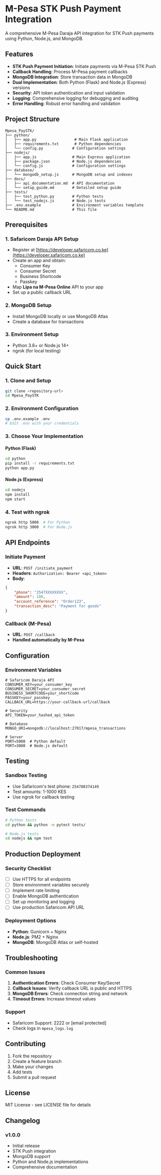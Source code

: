 # M-Pesa STK Push Payment Integration

A comprehensive M-Pesa Daraja API integration for STK Push payments using Python, Node.js, and MongoDB.

## Features

- **STK Push Payment Initiation**: Initiate payments via M-Pesa STK Push
- **Callback Handling**: Process M-Pesa payment callbacks
- **MongoDB Integration**: Store transaction data in MongoDB
- **Dual Implementation**: Both Python (Flask) and Node.js (Express) versions
- **Security**: API token authentication and input validation
- **Logging**: Comprehensive logging for debugging and auditing
- **Error Handling**: Robust error handling and validation

## Project Structure

```
Mpesa_PaySTK/
├── python/
│   ├── app.py                 # Main Flask application
│   ├── requirements.txt       # Python dependencies
│   └── config.py             # Configuration settings
├── nodejs/
│   ├── app.js                # Main Express application
│   ├── package.json          # Node.js dependencies
│   └── config.js             # Configuration settings
├── database/
│   └── mongodb_setup.js      # MongoDB setup and indexes
├── docs/
│   ├── api_documentation.md  # API documentation
│   └── setup_guide.md        # Detailed setup guide
├── tests/
│   ├── test_python.py        # Python tests
│   └── test_nodejs.js        # Node.js tests
├── .env.example              # Environment variables template
└── README.md                 # This file
```

## Prerequisites

### 1. Safaricom Daraja API Setup
- Register at [https://developer.safaricom.co.ke](https://developer.safaricom.co.ke)
- Create an app and obtain:
  - Consumer Key
  - Consumer Secret
  - Business Shortcode
  - Passkey
- Map **Lipa na M-Pesa Online** API to your app
- Set up a public callback URL

### 2. MongoDB Setup
- Install MongoDB locally or use MongoDB Atlas
- Create a database for transactions

### 3. Environment Setup
- Python 3.8+ or Node.js 14+
- ngrok (for local testing)

## Quick Start

### 1. Clone and Setup
```bash
git clone <repository-url>
cd Mpesa_PaySTK
```

### 2. Environment Configuration
```bash
cp .env.example .env
# Edit .env with your credentials
```

### 3. Choose Your Implementation

#### Python (Flask)
```bash
cd python
pip install -r requirements.txt
python app.py
```

#### Node.js (Express)
```bash
cd nodejs
npm install
npm start
```

### 4. Test with ngrok
```bash
ngrok http 5000  # For Python
ngrok http 3000  # For Node.js
```

## API Endpoints

### Initiate Payment
- **URL**: `POST /initiate_payment`
- **Headers**: `Authorization: Bearer <api_token>`
- **Body**:
```json
{
    "phone": "2547XXXXXXXX",
    "amount": 100,
    "account_reference": "Order123",
    "transaction_desc": "Payment for goods"
}
```

### Callback (M-Pesa)
- **URL**: `POST /callback`
- **Handled automatically by M-Pesa**

## Configuration

### Environment Variables
```env
# Safaricom Daraja API
CONSUMER_KEY=your_consumer_key
CONSUMER_SECRET=your_consumer_secret
BUSINESS_SHORTCODE=your_shortcode
PASSKEY=your_passkey
CALLBACK_URL=https://your-callback-url/callback

# Security
API_TOKEN=your_hashed_api_token

# Database
MONGO_URI=mongodb://localhost:27017/mpesa_transactions

# Server
PORT=5000  # Python default
PORT=3000  # Node.js default
```

## Testing

### Sandbox Testing
- Use Safaricom's test phone: `254708374149`
- Test amounts: 1-1000 KES
- Use ngrok for callback testing

### Test Commands
```bash
# Python tests
cd python && python -m pytest tests/

# Node.js tests
cd nodejs && npm test
```

## Production Deployment

### Security Checklist
- [ ] Use HTTPS for all endpoints
- [ ] Store environment variables securely
- [ ] Implement rate limiting
- [ ] Enable MongoDB authentication
- [ ] Set up monitoring and logging
- [ ] Use production Safaricom API URL

### Deployment Options
- **Python**: Gunicorn + Nginx
- **Node.js**: PM2 + Nginx
- **MongoDB**: MongoDB Atlas or self-hosted

## Troubleshooting

### Common Issues
1. **Authentication Errors**: Check Consumer Key/Secret
2. **Callback Issues**: Verify callback URL is public and HTTPS
3. **MongoDB Errors**: Check connection string and network
4. **Timeout Errors**: Increase timeout values

### Support
- Safaricom Support: 2222 or [email protected]
- Check logs in `mpesa_logs.log`

## Contributing

1. Fork the repository
2. Create a feature branch
3. Make your changes
4. Add tests
5. Submit a pull request

## License

MIT License - see LICENSE file for details

## Changelog

### v1.0.0
- Initial release
- STK Push integration
- MongoDB support
- Python and Node.js implementations
- Comprehensive documentation 